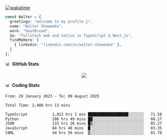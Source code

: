 [![wakatime](https://wakatime.com/badge/user/633611a5-2410-4a66-96ad-ce6a6df384d0.svg)](https://wakatime.com/@633611a5-2410-4a66-96ad-ce6a6df384d0)

```ts
const Walter = {
  greetings: "welcome to my profile 👋",
  name: "Walter Shewmake",
  work: "beatBread",
  in: "fullstack web and native in TypeScript & Next.js",
  findMeHere: [
    { linkedin: "linkedin.com/in/walter-shewmake" },
  ]
};
```

📊 &nbsp;**GitHub Stats**

<p align="center">
<img src="https://streak-stats.demolab.com?user=waltershewmake&theme=monokai&short_numbers=true)](https://git.io/streak-stats" />
</p>

📊 &nbsp;**Coding Stats**

<!--![Wwakatime stats](https://github-readme-stats.vercel.app/api/wakatime?username=waltershewmake&hide_title=true&hide_border=true&langs_count=5&bg_color=00000000&text_color=777)-->


<!--START_SECTION:waka-->

```txt
From: 29 January 2023 - To: 09 August 2025

Total Time: 2,488 hrs 13 mins

TypeScript           1,812 hrs 1 min ██████████████████░░░░░░░   71.58 %
Python               206 hrs 49 mins ██░░░░░░░░░░░░░░░░░░░░░░░   08.17 %
JSON                 133 hrs 26 mins █▒░░░░░░░░░░░░░░░░░░░░░░░   05.27 %
JavaScript           84 hrs 48 mins  █░░░░░░░░░░░░░░░░░░░░░░░░   03.35 %
YAML                 44 hrs 56 mins  ▒░░░░░░░░░░░░░░░░░░░░░░░░   01.78 %
```

<!--END_SECTION:waka-->
